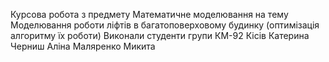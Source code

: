 Курсова робота з предмету 
Математичне моделювання 
на тему 
Моделювання роботи ліфтів в багатоповерховому будинку (оптимізація алгоритму їх роботи)
Виконали студенти групи КМ-92
Кісів Катерина
Черниш Аліна
Маляренко Микита
